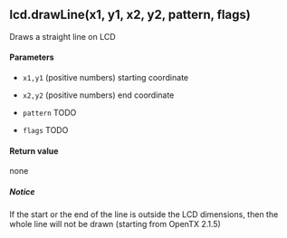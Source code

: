 <!-- This file was generated by the script. Do not edit it, any changes will be lost! -->

## lcd.drawLine(x1, y1, x2, y2, pattern, flags)



Draws a straight line on LCD


#### Parameters

* `x1,y1` (positive numbers) starting coordinate

* `x2,y2` (positive numbers) end coordinate

* `pattern` TODO

* `flags` TODO



#### Return value

none

##### Notice
If the start or the end of the line is outside the LCD dimensions, then the
whole line will not be drawn (starting from OpenTX 2.1.5)


